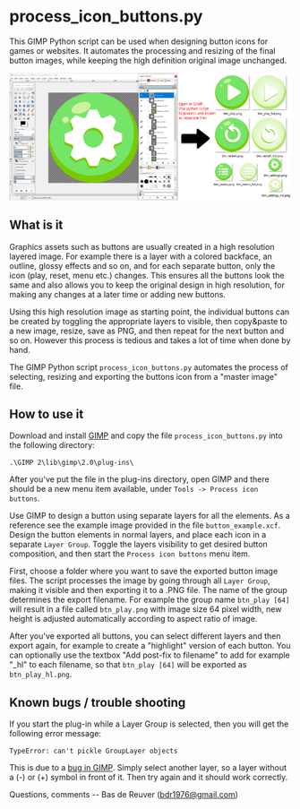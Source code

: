 process_icon_buttons.py
=======================

This GIMP Python script can be used when designing button icons for games or
websites. It automates the processing and resizing of the final button images,
while keeping the high definition original image unchanged.

![From GIMP image to separate png files](/preview.png?raw=true "preview")

What is it
----------
Graphics assets such as buttons are usually created in a high resolution
layered image. For example there is a layer with a colored backface, an
outline, glossy effects and so on, and for each separate button, only the icon
(play, reset, menu etc.) changes. This ensures all the buttons look the same
and also allows you to keep the original design in high resolution, for making
any changes at a later time or adding new buttons.

Using this high resolution image as starting point, the individual buttons can
be created by toggling the appropriate layers to visible, then copy&paste to a
new image, resize, save as PNG, and then repeat for the next button and so on.
However this process is tedious and takes a lot of time when done by hand.

The GIMP Python script `process_icon_buttons.py` automates the process of
selecting, resizing and exporting the buttons icon from a "master image" file.

How to use it
-------------
Download and install [GIMP](https://www.gimp.org/) and copy the file
`process_icon_buttons.py` into the following directory:

	.\GIMP 2\lib\gimp\2.0\plug-ins\

After you've put the file in the plug-ins directory, open GIMP and there
should be a new menu item available, under `Tools -> Process icon buttons`.

Use GIMP to design a button using separate layers for all the elements. As a
reference see the example image provided in the file `button_example.xcf`.
Design the button elements in normal layers, and place each icon in a separate
`Layer Group`. Toggle the layers visibility to get desired button composition,
and then start the `Process icon buttons` menu item.

First, choose a folder where you want to save the exported button image files.
The script processes the image by going through all `Layer Group`, making it
visible and then exporting it to a .PNG file. The name of the group determines
the export filename. For example the group name `btn_play [64]` will result in
a file called `btn_play.png` with image size 64 pixel width, new height is adjusted
automatically according to aspect ratio of image.

After you've exported all buttons, you can select different layers and then
export again, for example to create a "highlight" version of each button.
You can optionally use the textbox "Add post-fix to filename" to add for
example "_hl" to each filename, so that `btn_play [64]` will be exported
as `btn_play_hl.png`.

Known bugs / trouble shooting
-----------------------------
If you start the plug-in while a Layer Group is selected,
then you will get the following error message:

	TypeError: can't pickle GroupLayer objects

This is due to a [bug in GIMP](https://github.com/efexgee/mapper/issues/1).
Simply select another layer, so a layer without a (-) or (+) symbol
in front of it. Then try again and it should work correctly.


Questions, comments -- Bas de Reuver (bdr1976@gmail.com)
